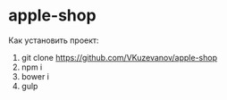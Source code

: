 # apple-shop
Как установить проект:

1. git clone https://github.com/VKuzevanov/apple-shop
2. npm i
3. bower i
4. gulp 